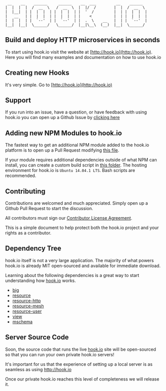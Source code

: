 ```
 __    __    ______     ______    __  ___         __    ______   
|  |  |  |  /  __  \   /  __  \  |  |/  /        |  |  /  __  \  
|  |__|  | |  |  |  | |  |  |  | |  '  /         |  | |  |  |  | 
|   __   | |  |  |  | |  |  |  | |    <          |  | |  |  |  | 
|  |  |  | |  `--'  | |  `--'  | |  .  \    __   |  | |  `--'  | 
|__|  |__|  \______/   \______/  |__|\__\  (__)  |__|  \______/  

```
## Build and deploy HTTP microservices in seconds

To start using hook.io visit the website at [http://hook.io](http://hook.io). Here you will find many examples and documentation on how to use hook.io

## Creating new Hooks

It's very simple. Go to [http://hook.io](http://hook.io)

## Support

If you run into an issue, have a question, or have feedback with using hook.io you can open up a Github Issue by [clicking here](http://github.com/bigcompany/hook.io/issues/new)

## Adding new NPM Modules to hook.io

The fastest way to get an additional NPM module added to the hook.io platform is to open up a Pull Request modifying [this file](http://github.com/bigcompany/hook.io/blob/master/modules/modules.js).

If your module requires additional dependencies outside of what NPM can install, you can create a custom build script in [this folder](http://github.com/bigcompany/hook.io/blob/master/modules/builds/). The hosting environment for hook.io is `Ubuntu 14.04.1 LTS`. Bash scripts are recommended.

## Contributing

Contributions are welcomed and much appreciated. Simply open up a Github Pull Request to start the discussion.

All contributors must sign our <a href="https://www.clahub.com/agreements/bigcompany/hook.io">Contributor License Agreement</a>. 

This is a simple document to help protect both the hook.io project and your rights as a contributor.

## Dependency Tree

hook.io itself is not a very large application. The majority of what powers hook.io is already MIT open-sourced and available for immediate download.

Learning about the following dependencies is a great way to start understanding how [hook.io](http://hook.io) works.

 - [big](http://github.com/bigcompany/big)
 - [resource](http://github.com/bigcompany/resource)
 - [resource-http](http://github.com/bigcompany/resource-http)
 - [resource-mesh](http://github.com/bigcompany/resource-mesh)
 - [resource-user](http://github.com/bigcompany/resource-user)
 - [view](http://github.com/bigcompany/view)
 - [mschema](http://github.com/mschema/mschema)

## Server Source Code

Soon, the source code that runs the live [hook.io](http://hook.io) site will be open-sourced so that you can run your own private hook.io servers!

It's important for us that the experience of setting up a local server is as seamless as using http://hook.io

Once our private hook.io reaches this level of completeness we will release it.
